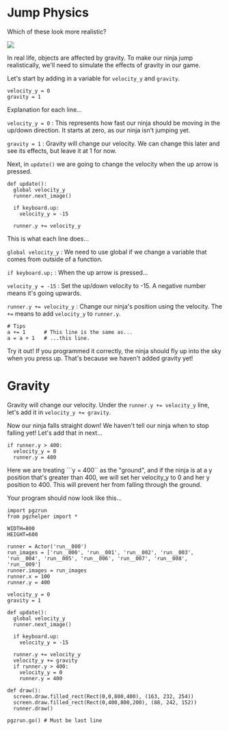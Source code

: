 Jump Physics
===
Which of these look more realistic?

![](https://www.aposteriori.com.sg/wp-content/uploads/2020/02/jump.gif)

In real life, objects are affected by gravity. To make our ninja jump realistically, we'll need to simulate the effects of gravity in our game.

Let's start by adding in a variable for ```velocity_y``` and ```gravity```.

```
velocity_y = 0
gravity = 1
```

Explanation for each line...

```velocity_y = 0``` : This represents how fast our ninja should be moving in the up/down direction. It starts at zero, as our ninja isn't jumping yet.

```gravity = 1``` : Gravity will change our velocity. We can change this later and see its effects, but leave it at 1 for now.


Next, in ```update()``` we are going to change the velocity when the up arrow is pressed.

```
def update():
  global velocity_y
  runner.next_image()

  if keyboard.up:
    velocity_y = -15

  runner.y += velocity_y
```

This is what each line does...

```global velocity_y``` : We need to use global if we change a variable that comes from outside of a function.

```if keyboard.up;``` : When the up arrow is pressed...

```velocity_y = -15``` : Set the up/down velocity to -15. A negative number means it's going upwards.

```runner.y += velocity_y``` : Change our ninja's position using the velocity. The ```+=``` means to add ```velocity_y``` to ```runner.y```.

```
# Tips
a += 1      # This line is the same as...
a = a + 1   # ...this line.

```

Try it out! If you programmed it correctly, the ninja should fly up into the sky when you press up. That's because we haven't added gravity yet!

Gravity
===
Gravity will change our velocity. Under the ```runner.y += velocity_y``` line, let's add it in ```velocity_y += gravity```.

Now our ninja falls straight down! We haven't tell our ninja when to stop falling yet! Let's add that in next...

```
if runner.y > 400:
  velocity_y = 0
  runner.y = 400
```

Here we are treating ```y = 400`` as the "ground", and if the ninja is at a y position that's greater than 400, we will set her velocity_y to 0 and her y position to 400. This will prevent her from falling through the ground.

Your program should now look like this...

```
import pgzrun
from pgzhelper import *

WIDTH=800
HEIGHT=600

runner = Actor('run__000')
run_images = ['run__000', 'run__001', 'run__002', 'run__003', 'run__004', 'run__005', 'run__006', 'run__007', 'run__008', 'run__009']
runner.images = run_images
runner.x = 100
runner.y = 400

velocity_y = 0
gravity = 1

def update():
  global velocity_y
  runner.next_image()

  if keyboard.up:
    velocity_y = -15

  runner.y += velocity_y
  velocity_y += gravity
  if runner.y > 400:
    velocity_y = 0
    runner.y = 400

def draw():
  screen.draw.filled_rect(Rect(0,0,800,400), (163, 232, 254))
  screen.draw.filled_rect(Rect(0,400,800,200), (88, 242, 152))
  runner.draw()

pgzrun.go() # Must be last line
```